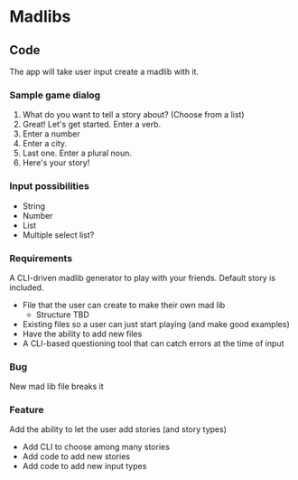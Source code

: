 # Madlibs 

## Code

The app will take user input create a madlib with it.

### Sample game dialog

1. What do you want to tell a story about? (Choose from a list)
1. Great! Let's get started. Enter a verb. 
1. Enter a number
1. Enter a city. 
1. Last one. Enter a plural noun.
1. Here's your story!

### Input possibilities

* String
* Number
* List
* Multiple select list?

### Requirements
A CLI-driven madlib generator to play with your friends. Default story is included.

* File that the user can create to make their own mad lib
  * Structure TBD
* Existing files so a user can just start playing (and make good examples)
* Have the ability to add new files
* A CLI-based questioning tool that can catch errors at the time of input

### Bug
New mad lib file breaks it

### Feature
Add the ability to let the user add stories (and story types)

* Add CLI to choose among many stories
* Add code to add new stories
* Add code to add new input types
